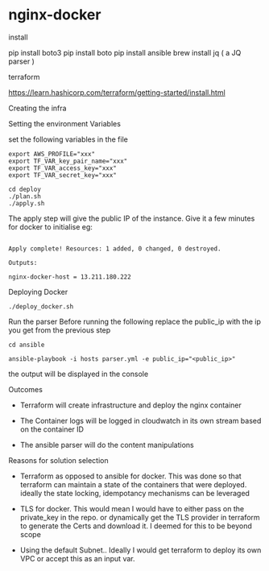 # nginx-docker

install

pip install boto3
pip install boto
pip install ansible
brew install jq ( a JQ parser )

terraform

https://learn.hashicorp.com/terraform/getting-started/install.html


Creating the infra

Setting the environment Variables

set the following variables in the file
```
export AWS_PROFILE="xxx"
export TF_VAR_key_pair_name="xxx"
export TF_VAR_access_key="xxx"
export TF_VAR_secret_key="xxx"
```

 ```
 cd deploy
./plan.sh
./apply.sh
```

The apply step will give the public IP of the instance. Give it a few minutes for docker to initialise
eg:
```

Apply complete! Resources: 1 added, 0 changed, 0 destroyed.

Outputs:

nginx-docker-host = 13.211.180.222

```


Deploying Docker

```
./deploy_docker.sh

```

Run the parser
Before running the following replace the public_ip with the ip you get from the previous step

```
cd ansible

ansible-playbook -i hosts parser.yml -e public_ip="<public_ip>"

```

the output will be displayed in the console

Outcomes

- Terraform will create infrastructure and deploy the nginx container

- The Container logs will be logged in cloudwatch in its own stream based on the container ID
- The ansible parser will do the content manipulations

Reasons for solution selection
 - Terraform as opposed to ansible for docker. This was done so that terraform can maintain a state of the containers that were deployed. ideally the state locking, idempotancy mechanisms can be leveraged

 - TLS for docker. This would mean I would have to either pass on the private_key in the repo. or dynamically get the TLS provider in terraform to generate the Certs and download it. I deemed for this to  be beyond scope

 - Using the default Subnet.. Ideally I would get terraform to deploy its own VPC or accept this as an input var.
